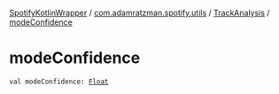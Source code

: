 [SpotifyKotlinWrapper](../../index.md) / [com.adamratzman.spotify.utils](../index.md) / [TrackAnalysis](index.md) / [modeConfidence](./mode-confidence.md)

# modeConfidence

`val modeConfidence: `[`Float`](https://kotlinlang.org/api/latest/jvm/stdlib/kotlin/-float/index.html)